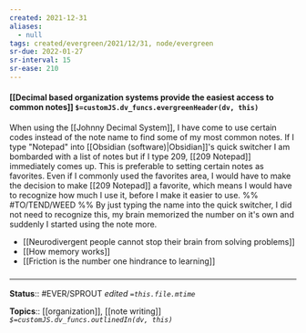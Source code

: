 ```yaml
---
created: 2021-12-31 
aliases:
  - null
tags: created/evergreen/2021/12/31, node/evergreen
sr-due: 2022-01-27
sr-interval: 15
sr-ease: 210
---
```


#### [[Decimal based organization systems provide the easiest access to common notes]] `$=customJS.dv_funcs.evergreenHeader(dv, this)`

When using the [[Johnny Decimal System]], I have come to use certain codes instead of the note name to find some of my most common notes. If I type "Notepad" into [[Obsidian (software)|Obsidian]]'s quick switcher I am bombarded with a list of notes but if I type 209, [[209 Notepad]] immediately comes up. This is preferable to setting certain notes as favorites.
Even if I commonly used the favorites area, I would have to make the decision to make [[209 Notepad]] a favorite, which means I would have to recognize how much I use it, before I make it easier to use. 
%% #TO/TEND/WEED %%
By just typing the name into the quick switcher, I did not need to recognize this, my brain memorized the number on it's own and suddenly I started using the note more.

- [[Neurodivergent people cannot stop their brain from solving problems]]
- [[How memory works]]
- [[Friction is the number one hindrance to learning]]
### <hr class="footnote"/>

**Status**:: #EVER/SPROUT 
*edited `=this.file.mtime`*

**Topics**:: [[organization]], [[note writing]]
*`$=customJS.dv_funcs.outlinedIn(dv, this)`*


